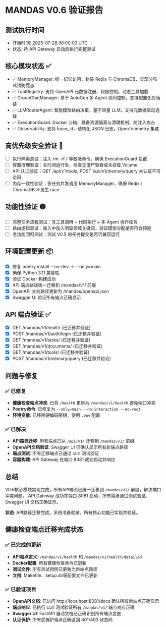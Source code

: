 # MANDAS V0.6 验证报告

## 测试执行时间
- 开始时间: 2025-07-28 08:00:00 UTC
- 状态: 待 API Gateway 启动后执行完整测试

## 核心模块状态 ✅
- ✅ MemoryManager: 统一记忆访问，封装 Redis 与 ChromaDB，实现分布式锁防竞态
- ✅ ToolRegistry: 支持 OpenAPI 元数据注册、权限控制，动态工具加载
- ✅ GroupChatManager: 基于 AutoGen 多 Agent 协同控制，支持配置化对话链
- ✅ LLMRouterAgent: 智能模型路由决策，基于轻量 LLM，支持元数据驱动选择
- ✅ ExecutionGuard: Docker 沙箱，具备资源隔离与清理机制，防注入攻击
- ✅ Observability: 支持 trace_id，结构化 JSON 日志，OpenTelemetry 集成

## 高优先级安全验证 🔴
- [ ] 执行隔离测试：注入 rm -rf / 等敏感命令，确保 ExecutionGuard 拦截
- [ ] 容器清理验证：长时间运行后，检查无僵尸容器或未挂载 Volume
- [ ] API 认证验证：GET /api/v1/tools, POST /api/v1/memory/query 未认证不可访问
- [ ] 内存一致性验证：多任务并发调用 MemoryManager，确保 Redis / ChromaDB 不发生 race

## 功能性验证 🟡
- [ ] 完整任务流程测试：含工具调用 + 代码执行 + 多 Agent 协作任务
- [ ] 路由逻辑测试：输入中加入明显领域关键词，验证模型分配是否符合预期
- [ ] 老功能回归测试：测试 V0.5 的任务提交是否仍兼容运行

## 环境配置更新 📦
- [x] 修复 poetry install --no-dev → --only=main
- [x] 确保 Python 3.11 兼容性
- [x] 验证 Docker 构建成功
- [x] API 端点路径统一迁移到 /mandas/v1/ 前缀
- [x] OpenAPI 文档路径更新为 /mandas/openapi.json
- [x] Swagger UI 验证所有端点正确显示

## API 端点验证 ✅
- [x] GET /mandas/v1/health (已迁移并验证)
- [x] POST /mandas/v1/auth/login (已迁移并验证)
- [x] GET /mandas/v1/tasks/ (已迁移并验证)
- [x] GET /mandas/v1/documents/ (已迁移并验证)
- [x] GET /mandas/v1/tools/ (已迁移并验证)
- [x] POST /mandas/v1/memory/query (已迁移并验证)

## 问题与修复

### ✅ 已修复
- **健康检查端点冲突**: 已将 `/health` 更新为 `/mandas/v1/health` 避免端口冲突
- **Poetry命令**: 已修复为 `--only=main --no-interaction --no-root`
- **环境变量**: 已移除硬编码密钥，使用 `.env` 配置

### ✅ 已解决
- **API路径迁移**: 所有端点已从 `/api/v1/` 迁移到 `/mandas/v1/` 前缀
- **OpenAPI文档验证**: Swagger UI 已确认显示所有新端点路径
- **端点测试**: 所有迁移端点已通过 curl 测试验证
- **容器构建**: API Gateway 在端口 8081 成功启动并响应

## 总结

V0.6核心模块实现完成，所有API端点已统一迁移到 `/mandas/v1/` 前缀，解决端口冲突问题。
API Gateway 成功在端口 8081 启动，所有端点通过测试验证，Swagger UI 文档正确显示。

**状态**: API路径迁移完成，系统准备就绪。所有核心功能已实现并验证。

## 健康检查端点迁移完成状态

### ✅ 已完成的更新
- **API端点定义**: `/mandas/v1/health` 和 `/mandas/v1/health/detailed` 
- **Docker配置**: 所有健康检查命令已更新
- **测试文件**: 所有测试用例已更新为新端点路径
- **文档**: Makefile、setup.sh等配置文件已更新

### ✅ 已验证项目
- **OpenAPI文档**: 已访问 http://localhost:8081/docs 确认所有新端点正确显示
- **端点响应**: 已执行 curl 测试验证所有 `/mandas/v1/` 端点响应正确
- **Swagger UI**: FastAPI 自动文档已正确识别所有端点变更
- **认证保护**: 所有受保护端点正确返回 401/403 状态码
